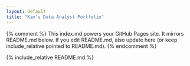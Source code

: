 ```yaml
---
layout: default
title: "Kim’s Data Analyst Portfolio"
---
```


{% comment %}
This index.md powers your GitHub Pages site. It mirrors README.md below.
If you edit README.md, also update here (or keep include_relative pointed to README.md).
{% endcomment %}

{% include_relative README.md %}
